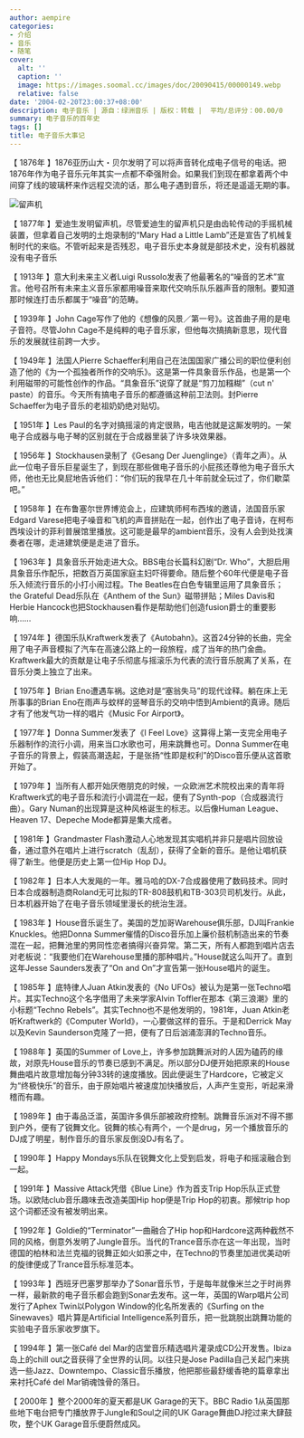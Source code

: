 ```yaml
---
author: aempire
categories:
- 介绍
- 音乐
- 随笔
cover:
  alt: ''
  caption: ''
  image: https://images.soomal.cc/images/doc/20090415/00000149.webp
  relative: false
date: '2004-02-20T23:00:37+08:00'
description: 电子音乐 | 源自：绿洲音乐 | 版权：转载 |  平均/总评分：00.00/0
summary: 电子音乐的百年史
tags: []
title: 电子音乐大事记
---
```


【 1876年 】1876亚历山大・贝尔发明了可以将声音转化成电子信号的电话。把1876年作为电子音乐元年其实一点都不牵强附会。如果我们到现在都拿着两个中间穿了线的玻璃杯来作远程交流的话，那么电子遇到音乐，将还是遥遥无期的事。



![留声机](https://images.soomal.cc/images/doc/20090415/00000149.webp)

【 1877年 】爱迪生发明留声机，尽管爱迪生的留声机只是由齿轮传动的手摇机械装置，但拿着自己发明的土炮录制的“Mary Had a Little Lamb”还是宣告了机械复制时代的来临。不管听起来是否残忍，电子音乐史本身就是部技术史，没有机器就没有电子音乐



【 1913年 】意大利未来主义者Luigi Russolo发表了他最著名的“噪音的艺术”宣言。他号召所有未来主义音乐家都用噪音来取代交响乐队乐器声音的限制。要知道那时候连打击乐都属于“噪音”的范畴。



【 1939年 】John Cage写作了他的《想像的风景／第一号》。这首曲子用的是电子音符。尽管John Cage不是纯粹的电子音乐家，但他每次搞搞新意思，现代音乐的发展就往前跨一大步。



【 1949年 】法国人Pierre Schaeffer利用自己在法国国家广播公司的职位便利创造了他的《为一个孤独者所作的交响乐》。这是第一件具象音乐作品，也是第一个利用磁带的可能性创作的作品。“具象音乐”说穿了就是“剪刀加糨糊”（cut n' paste）的音乐。今天所有搞电子音乐的都遵循这种前卫法则。封Pierre Schaeffer为电子音乐的老祖奶奶绝对贴切。



【 1951年 】Les Paul的名字对搞摇滚的肯定很熟，电吉他就是这厮发明的。一架电子合成器与电子琴的区别就在于合成器里装了许多块效果器。



【 1956年 】Stockhausen录制了《Gesang Der Juenglinge》（青年之声）。从此一位电子音乐巨星诞生了，到现在那些做电子音乐的小屁孩还尊他为电子音乐大师，他也无比臭屁地告诉他们：“你们玩的我早在几十年前就全玩过了，你们歇菜吧。”



【 1958年 】在布鲁塞尔世界博览会上，应建筑师柯布西埃的邀请，法国音乐家Edgard Varese把电子噪音和飞机的声音拼贴在一起，创作出了电子音诗，在柯布西埃设计的菲利普展馆里播放。这可能是最早的ambient音乐，没有人会到处找演奏者在哪，走进建筑便是走进了音乐。



【 1963年 】具象音乐开始走进大众。BBS电台长篇科幻剧“Dr. Who”，大胆启用具象音乐作配乐，把数百万英国家庭主妇吓得要命。随后整个60年代便是电子音乐入倾流行音乐的小打小闹过程。The Beatles在白色专辑里运用了具象音乐；the Grateful Dead乐队在《Anthem of the Sun》磁带拼贴；Miles Davis和Herbie Hancock也把Stockhausen看作是帮助他们创造fusion爵士的重要影响……



【 1974年 】德国乐队Kraftwerk发表了《Autobahn》。这首24分钟的长曲，完全用了电子声音模拟了汽车在高速公路上的一段旅程，成了当年的热门金曲。Kraftwerk最大的贡献是让电子乐彻底与摇滚乐为代表的流行音乐脱离了关系，在音乐分类上独立了出来。



【 1975年 】Brian Eno遭遇车祸。这绝对是“塞翁失马”的现代诠释。躺在床上无所事事的Brian Eno在雨声与蚊样的竖琴音乐的交响中悟到Ambient的真谛。随后才有了他发气功一样的唱片《Music For Airport》。



【 1977年 】Donna Summer发表了《I Feel Love》这算得上第一支完全用电子乐器制作的流行小调，用来当口水歌也可，用来跳舞也可。Donna Summer在电子音乐的背景上，假装高潮迭起，于是张扬“性即是权利”的Disco音乐便从这首歌开始了。



【 1979年 】当所有人都开始厌倦朋克的时候，一众欧洲艺术院校出来的青年将Kraftwerk式的电子音乐和流行小调混在一起，便有了Synth-pop（合成器流行曲）。Gary Numan的出现算是这种风格诞生的标志。以后像Human League、Heaven 17、Depeche Mode都算是集大成者。



【 1981年 】Grandmaster Flash激动人心地发现其实唱机并非只是唱片回放设备，通过意外在唱片上进行scratch（乱刮），获得了全新的音乐。是他让唱机获得了新生。他便是历史上第一位Hip Hop DJ。



【 1982年 】日本人大发飚的一年。雅马哈的DX-7合成器使用了数码技术。同时日本合成器制造商Roland无可比拟的TR-808鼓机和TB-303贝司机发行。从此，日本机器开始了在电子音乐领域里漫长的统治生涯。



【 1983年 】House音乐诞生了。美国的芝加哥Warehouse俱乐部，DJ叫Frankie Knuckles。他把Donna Summer催情的Disco音乐加上廉价鼓机制造出来的节奏混在一起，把舞池里的男同性恋者搞得兴奋异常。第二天，所有人都跑到唱片店去对老板说：“我要他们在Warehouse里播的那种唱片。”House就这么叫开了。直到这年Jesse Saunders发表了“On and On”才宣告第一张House唱片的诞生。



【 1985年 】底特律人Juan Atkin发表的《No UFOs》被认为是第一张Techno唱片。其实Techno这个名字借用了未来学家Alvin Toffler在那本《第三浪潮》里的小标题“Techno Rebels”。其实Techno也不是他发明的，1981年，Juan Atkin老听Kraftwerk的《Computer World》，一心要做这样的音乐。于是和Derrick May以及Kevin Saunderson克隆了一把，便有了日后汹涌澎湃的Techno音乐。



【 1988年 】英国的Summer of Love上，许多参加跳舞派对的人因为磕药的缘故，对原先House音乐的节奏已感到不满足。所以部分DJ便开始把原来的House舞曲唱片故意增加每分钟33转的速度播放。因此便诞生了Hardcore，它被定义为“终极快乐”的音乐，由于原始唱片被速度加快播放后，人声产生变形，听起来滑稽而有趣。



【 1989年 】由于毒品泛滥，英国许多俱乐部被政府控制。跳舞音乐派对不得不挪到户外，便有了锐舞文化。锐舞的核心有两个，一个是drug，另一个播放音乐的DJ成了明星，制作音乐的音乐家反倒没DJ有名了。



【 1990年 】Happy Mondays乐队在锐舞文化上受到启发，将电子和摇滚融合到一起。



【 1991年 】Massive Attack凭借《Blue Line》作为首支Trip Hop乐队正式登场。以欧陆club音乐趣味去改造美国Hip hop便是Trip Hop的初衷。那候trip hop这个词都还没有被发明出来。



【 1992年 】Goldie的“Terminator”一曲融合了Hip hop和Hardcore这两种截然不同的风格，倒意外发明了Jungle音乐。当代的Trance音乐亦在这一年出现，当时德国的柏林和法兰克福的锐舞正如火如荼之中，在Techno的节奏里加进优美动听的旋律便成了Trance音乐标准范本。



【 1993年 】西班牙巴塞罗那举办了Sonar音乐节，于是每年就像米兰之于时尚界一样，最新款的电子音乐都会跑到Sonar去发布。这一年，英国的Warp唱片公司发行了Aphex Twin以Polygon Window的化名所发表的《Surfing on the Sinewaves》唱片算是Artificial Intelligence系列音乐，把一批跳脱出跳舞功能的实验电子音乐家收罗旗下。



【 1994年 】第一张Café del Mar的店堂音乐精选唱片灌录成CD公开发售。Ibiza岛上的chill out之音获得了全世界的认同。以往只是Jose Padilla自己关起门来挑选一些Jazz、Downtempo、Classic音乐播放，他把那些最舒缓香艳的篇章拿出来衬托Café del Mar销魂蚀骨的落日。



【 2000年 】整个2000年的夏天都是UK Garage的天下。BBC Radio 1从英国那些地下电台把专门播放界于Jungle和Soul之间的UK Garage舞曲DJ挖过来大肆鼓吹，整个UK Garage音乐便蔚然成风。